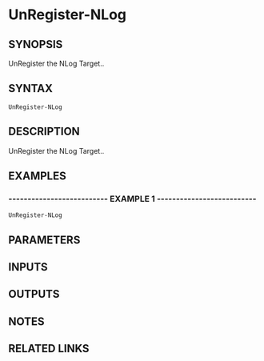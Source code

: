 ﻿---
external help file: NLogModule-help.xml
online version: 
schema: 2.0.0
---

# UnRegister-NLog

## SYNOPSIS
UnRegister the NLog Target..

## SYNTAX

```
UnRegister-NLog
```

## DESCRIPTION
UnRegister the NLog Target..

## EXAMPLES

### -------------------------- EXAMPLE 1 --------------------------
```
UnRegister-NLog
```

## PARAMETERS

## INPUTS

## OUTPUTS

## NOTES

## RELATED LINKS

